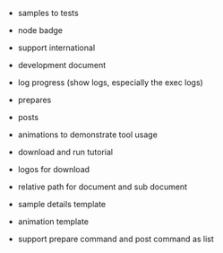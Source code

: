 - samples to tests

- node badge

- support international

- development document

- log progress (show logs, especially the exec logs)

- prepares

- posts

- animations to demonstrate tool usage

- download and run tutorial

- logos for download

- relative path for document and sub document

- sample details template

- animation template

- support prepare command and post command as list
